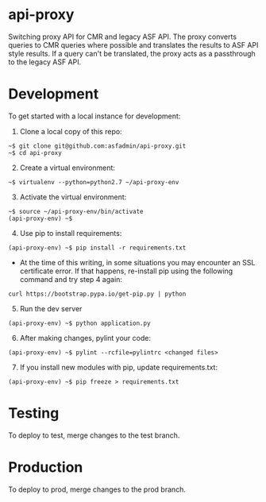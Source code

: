# api-proxy
Switching proxy API for CMR and legacy ASF API. The proxy converts queries to CMR queries where possible and translates the results to ASF API style results. If a query can't be translated, the proxy acts as a passthrough to the legacy ASF API.

# Development
To get started with a local instance for development:

1. Clone a local copy of this repo:
```
~$ git clone git@github.com:asfadmin/api-proxy.git
~$ cd api-proxy
```

2. Create a virtual environment:
```
~$ virtualenv --python=python2.7 ~/api-proxy-env
```

3. Activate the virtual environment:
```
~$ source ~/api-proxy-env/bin/activate
(api-proxy-env) ~$
```

4. Use pip to install requirements:
```
(api-proxy-env) ~$ pip install -r requirements.txt
```

  - At the time of this writing, in some situations you may encounter an SSL certificate error. If that happens, re-install pip using the following command and try step 4 again:
  ```
  curl https://bootstrap.pypa.io/get-pip.py | python
  ```

5. Run the dev server
```
(api-proxy-env) ~$ python application.py
```

6. After making changes, pylint your code:
```
(api-proxy-env) ~$ pylint --rcfile=pylintrc <changed files>
```

7. If you install new modules with pip, update requirements.txt:
```
(api-proxy-env) ~$ pip freeze > requirements.txt
```

# Testing
To deploy to test, merge changes to the test branch.

# Production
To deploy to prod, merge changes to the prod branch.
